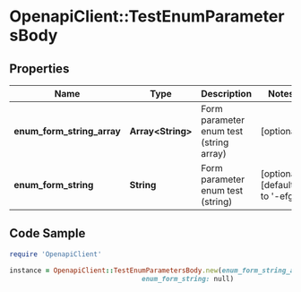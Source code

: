 # OpenapiClient::TestEnumParametersBody

## Properties

Name | Type | Description | Notes
------------ | ------------- | ------------- | -------------
**enum_form_string_array** | **Array&lt;String&gt;** | Form parameter enum test (string array) | [optional] 
**enum_form_string** | **String** | Form parameter enum test (string) | [optional] [default to &#39;-efg&#39;]

## Code Sample

```ruby
require 'OpenapiClient'

instance = OpenapiClient::TestEnumParametersBody.new(enum_form_string_array: null,
                                 enum_form_string: null)
```



